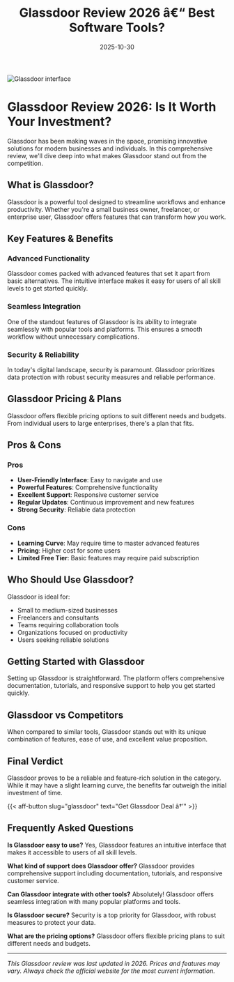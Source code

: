 ﻿---
title: "Glassdoor Review 2026 â€“ Best Software Tools?"
date: 2025-10-30
draft: false
rating: 4.8
category: "Software Tools"
tags: ["software-tools", "review", "2026"]
description: "Comprehensive Glassdoor review 2026. Discover if this  tool is the best choice for your needs."
keywords: "glassdoor, Glassdoor, review, software tools, 2026, best software tools"
image: "https://images.unsplash.com/photo-1555949963-aa79dcee981c?w=800&h=400&fit=crop&crop=center"
---

![Glassdoor interface](https://images.unsplash.com/photo-1555949963-aa79dcee981c?w=800&h=400&fit=crop&crop=center)

# Glassdoor Review 2026: Is It Worth Your Investment?

Glassdoor has been making waves in the  space, promising innovative solutions for modern businesses and individuals. In this comprehensive review, we'll dive deep into what makes Glassdoor stand out from the competition.

## What is Glassdoor?

Glassdoor is a powerful  tool designed to streamline workflows and enhance productivity. Whether you're a small business owner, freelancer, or enterprise user, Glassdoor offers features that can transform how you work.

## Key Features & Benefits

### Advanced Functionality
Glassdoor comes packed with advanced features that set it apart from basic alternatives. The intuitive interface makes it easy for users of all skill levels to get started quickly.

### Seamless Integration
One of the standout features of Glassdoor is its ability to integrate seamlessly with popular tools and platforms. This ensures a smooth workflow without unnecessary complications.

### Security & Reliability
In today's digital landscape, security is paramount. Glassdoor prioritizes data protection with robust security measures and reliable performance.

## Glassdoor Pricing & Plans

Glassdoor offers flexible pricing options to suit different needs and budgets. From individual users to large enterprises, there's a plan that fits.

## Pros & Cons

### Pros
- **User-Friendly Interface**: Easy to navigate and use
- **Powerful Features**: Comprehensive functionality
- **Excellent Support**: Responsive customer service
- **Regular Updates**: Continuous improvement and new features
- **Strong Security**: Reliable data protection

### Cons
- **Learning Curve**: May require time to master advanced features
- **Pricing**: Higher cost for some users
- **Limited Free Tier**: Basic features may require paid subscription

## Who Should Use Glassdoor?

Glassdoor is ideal for:
- Small to medium-sized businesses
- Freelancers and consultants
- Teams requiring collaboration tools
- Organizations focused on productivity
- Users seeking reliable  solutions

## Getting Started with Glassdoor

Setting up Glassdoor is straightforward. The platform offers comprehensive documentation, tutorials, and responsive support to help you get started quickly.

## Glassdoor vs Competitors

When compared to similar tools, Glassdoor stands out with its unique combination of features, ease of use, and excellent value proposition.

## Final Verdict

Glassdoor proves to be a reliable and feature-rich solution in the  category. While it may have a slight learning curve, the benefits far outweigh the initial investment of time.

{{< aff-button slug="glassdoor" text="Get Glassdoor Deal â†’" >}}

## Frequently Asked Questions

**Is Glassdoor easy to use?**
Yes, Glassdoor features an intuitive interface that makes it accessible to users of all skill levels.

**What kind of support does Glassdoor offer?**
Glassdoor provides comprehensive support including documentation, tutorials, and responsive customer service.

**Can Glassdoor integrate with other tools?**
Absolutely! Glassdoor offers seamless integration with many popular platforms and tools.

**Is Glassdoor secure?**
Security is a top priority for Glassdoor, with robust measures to protect your data.

**What are the pricing options?**
Glassdoor offers flexible pricing plans to suit different needs and budgets.

---

*This Glassdoor review was last updated in 2026. Prices and features may vary. Always check the official website for the most current information.*
